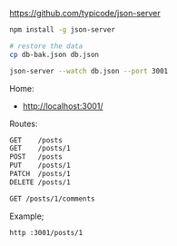 

https://github.com/typicode/json-server

```bash
npm install -g json-server

# restore the data
cp db-bak.json db.json

json-server --watch db.json --port 3001
```

Home:
- <http://localhost:3001/>

Routes:

```bash
GET    /posts
GET    /posts/1
POST   /posts
PUT    /posts/1
PATCH  /posts/1
DELETE /posts/1

GET /posts/1/comments
```

Example;

```bash
http :3001/posts/1
```
